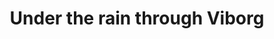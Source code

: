 ---
layout:     post
title:      Under the rain through Viborg
categories: [A Ride on The Pilgrims' Route]
---